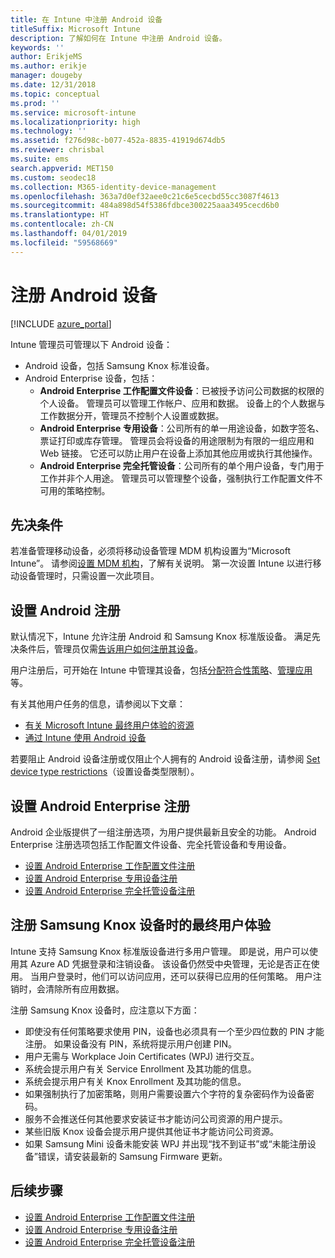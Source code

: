 ```yaml
---
title: 在 Intune 中注册 Android 设备
titleSuffix: Microsoft Intune
description: 了解如何在 Intune 中注册 Android 设备。
keywords: ''
author: ErikjeMS
ms.author: erikje
manager: dougeby
ms.date: 12/31/2018
ms.topic: conceptual
ms.prod: ''
ms.service: microsoft-intune
ms.localizationpriority: high
ms.technology: ''
ms.assetid: f276d98c-b077-452a-8835-41919d674db5
ms.reviewer: chrisbal
ms.suite: ems
search.appverid: MET150
ms.custom: seodec18
ms.collection: M365-identity-device-management
ms.openlocfilehash: 363a7d0ef32aee0c21c6e5cecbd55cc3087f4613
ms.sourcegitcommit: 484a898d54f5386fdbce300225aaa3495cecd6b0
ms.translationtype: HT
ms.contentlocale: zh-CN
ms.lasthandoff: 04/01/2019
ms.locfileid: "59568669"
---
```

# <a name="enroll-android-devices"></a>注册 Android 设备

[!INCLUDE [azure_portal](./includes/azure_portal.md)]

Intune 管理员可管理以下 Android 设备：
- Android 设备，包括 Samsung Knox 标准设备。
- Android Enterprise 设备，包括：
    - **Android Enterprise 工作配置文件设备**：已被授予访问公司数据的权限的个人设备。 管理员可以管理工作帐户、应用和数据。 设备上的个人数据与工作数据分开，管理员不控制个人设置或数据。 
    - **Android Enterprise 专用设备**：公司所有的单一用途设备，如数字签名、票证打印或库存管理。 管理员会将设备的用途限制为有限的一组应用和 Web 链接。 它还可以防止用户在设备上添加其他应用或执行其他操作。
    - **Android Enterprise 完全托管设备**：公司所有的单个用户设备，专门用于工作并非个人用途。 管理员可以管理整个设备，强制执行工作配置文件不可用的策略控制。 

## <a name="prerequisite"></a>先决条件

若准备管理移动设备，必须将移动设备管理 MDM 机构设置为“Microsoft Intune”。 请参阅[设置 MDM 机构](mdm-authority-set.md)，了解有关说明。 第一次设置 Intune 以进行移动设备管理时，只需设置一次此项目。

## <a name="set-up-android-enrollment"></a>设置 Android 注册

默认情况下，Intune 允许注册 Android 和 Samsung Knox 标准版设备。 满足先决条件后，管理员仅需[告诉用户如何注册其设备](/intune-user-help/enroll-your-device-in-intune-android)。

用户注册后，可开始在 Intune 中管理其设备，包括[分配符合性策略](compliance-policy-create-android.md)、[管理应用](app-management.md)等。

有关其他用户任务的信息，请参阅以下文章：

- [有关 Microsoft Intune 最终用户体验的资源](end-user-educate.md)
- [通过 Intune 使用 Android 设备](https://docs.microsoft.com/intune-user-help/using-your-android-device-with-intune)

若要阻止 Android 设备注册或仅阻止个人拥有的 Android 设备注册，请参阅 [Set device type restrictions](enrollment-restrictions-set.md)（设置设备类型限制）。

## <a name="set-up-android-enterprise-enrollment"></a>设置 Android Enterprise 注册

Android 企业版提供了一组注册选项，为用户提供最新且安全的功能。 Android Enterprise 注册选项包括工作配置文件设备、完全托管设备和专用设备。

- [设置 Android Enterprise 工作配置文件注册](android-work-profile-enroll.md)
- [设置 Android Enterprise 专用设备注册](android-kiosk-enroll.md)
- [设置 Android Enterprise 完全托管设备注册](android-fully-managed-enroll.md)

## <a name="end-user-experience-when-enrolling-a-samsung-knox-device"></a>注册 Samsung Knox 设备时的最终用户体验

Intune 支持 Samsung Knox 标准版设备进行多用户管理。 即是说，用户可以使用其 Azure AD 凭据登录和注销设备。 该设备仍然受中央管理，无论是否正在使用。 当用户登录时，他们可以访问应用，还可以获得已应用的任何策略。 用户注销时，会清除所有应用数据。

注册 Samsung Knox 设备时，应注意以下方面：
-   即使没有任何策略要求使用 PIN，设备也必须具有一个至少四位数的 PIN 才能注册。 如果设备没有 PIN，系统将提示用户创建 PIN。
-   用户无需与 Workplace Join Certificates (WPJ) 进行交互。
-   系统会提示用户有关 Service Enrollment 及其功能的信息。
-   系统会提示用户有关 Knox Enrollment 及其功能的信息。
-   如果强制执行了加密策略，则用户需要设置六个字符的复杂密码作为设备密码。
-   服务不会推送任何其他要求安装证书才能访问公司资源的用户提示。
- 某些旧版 Knox 设备会提示用户提供其他证书才能访问公司资源。
- 如果 Samsung Mini 设备未能安装 WPJ 并出现“找不到证书”或“未能注册设备”错误，请安装最新的 Samsung Firmware 更新。

## <a name="next-steps"></a>后续步骤

- [设置 Android Enterprise 工作配置文件注册](android-work-profile-enroll.md)
- [设置 Android Enterprise 专用设备注册](android-kiosk-enroll.md)
- [设置 Android Enterprise 完全托管设备注册](android-fully-managed-enroll.md)
